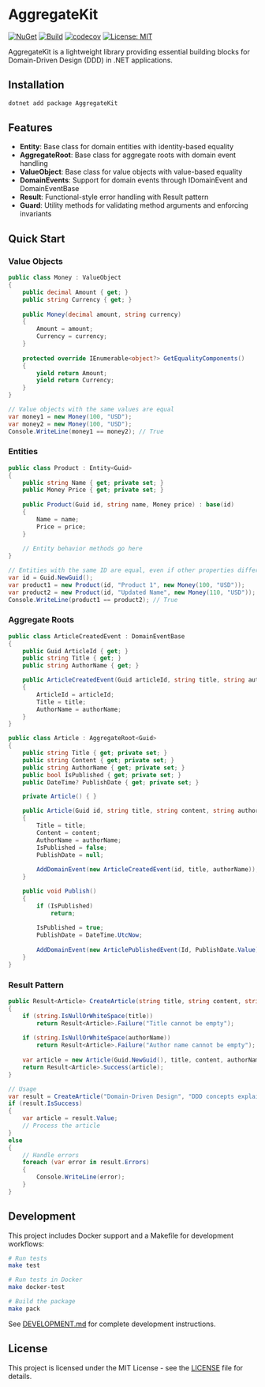# AggregateKit

[![NuGet](https://img.shields.io/nuget/v/AggregateKit.svg)](https://www.nuget.org/packages/AggregateKit)
[![Build](https://github.com/ppilichowski/AggregateKit/actions/workflows/ci.yml/badge.svg)](https://github.com/suranig/AggregateKit/actions)
[![codecov](https://codecov.io/gh/suranig/AggregateKit/branch/main/graph/badge.svg)](https://codecov.io/gh/suranig/AggregateKit)
[![License: MIT](https://img.shields.io/badge/License-MIT-yellow.svg)](https://opensource.org/licenses/MIT)

AggregateKit is a lightweight library providing essential building blocks for Domain-Driven Design (DDD) in .NET applications.

## Installation

```bash
dotnet add package AggregateKit
```

## Features

- **Entity**: Base class for domain entities with identity-based equality
- **AggregateRoot**: Base class for aggregate roots with domain event handling
- **ValueObject**: Base class for value objects with value-based equality
- **DomainEvents**: Support for domain events through IDomainEvent and DomainEventBase
- **Result**: Functional-style error handling with Result pattern
- **Guard**: Utility methods for validating method arguments and enforcing invariants

## Quick Start

### Value Objects

```csharp
public class Money : ValueObject
{
    public decimal Amount { get; }
    public string Currency { get; }
    
    public Money(decimal amount, string currency)
    {
        Amount = amount;
        Currency = currency;
    }
    
    protected override IEnumerable<object?> GetEqualityComponents()
    {
        yield return Amount;
        yield return Currency;
    }
}

// Value objects with the same values are equal
var money1 = new Money(100, "USD");
var money2 = new Money(100, "USD");
Console.WriteLine(money1 == money2); // True
```

### Entities

```csharp
public class Product : Entity<Guid>
{
    public string Name { get; private set; }
    public Money Price { get; private set; }
    
    public Product(Guid id, string name, Money price) : base(id)
    {
        Name = name;
        Price = price;
    }
    
    // Entity behavior methods go here
}

// Entities with the same ID are equal, even if other properties differ
var id = Guid.NewGuid();
var product1 = new Product(id, "Product 1", new Money(100, "USD"));
var product2 = new Product(id, "Updated Name", new Money(110, "USD"));
Console.WriteLine(product1 == product2); // True
```

### Aggregate Roots

```csharp
public class ArticleCreatedEvent : DomainEventBase
{
    public Guid ArticleId { get; }
    public string Title { get; }
    public string AuthorName { get; }

    public ArticleCreatedEvent(Guid articleId, string title, string authorName)
    {
        ArticleId = articleId;
        Title = title;
        AuthorName = authorName;
    }
}

public class Article : AggregateRoot<Guid>
{
    public string Title { get; private set; }
    public string Content { get; private set; }
    public string AuthorName { get; private set; }
    public bool IsPublished { get; private set; }
    public DateTime? PublishDate { get; private set; }

    private Article() { }

    public Article(Guid id, string title, string content, string authorName) : base(id)
    {
        Title = title;
        Content = content;
        AuthorName = authorName;
        IsPublished = false;
        PublishDate = null;
        
        AddDomainEvent(new ArticleCreatedEvent(id, title, authorName));
    }

    public void Publish()
    {
        if (IsPublished)
            return;
        
        IsPublished = true;
        PublishDate = DateTime.UtcNow;
        
        AddDomainEvent(new ArticlePublishedEvent(Id, PublishDate.Value));
    }
}
```

### Result Pattern

```csharp
public Result<Article> CreateArticle(string title, string content, string authorName)
{
    if (string.IsNullOrWhiteSpace(title))
        return Result<Article>.Failure("Title cannot be empty");
        
    if (string.IsNullOrWhiteSpace(authorName))
        return Result<Article>.Failure("Author name cannot be empty");
        
    var article = new Article(Guid.NewGuid(), title, content, authorName);
    return Result<Article>.Success(article);
}

// Usage
var result = CreateArticle("Domain-Driven Design", "DDD concepts explained...", "Eric Evans");
if (result.IsSuccess)
{
    var article = result.Value;
    // Process the article
}
else
{
    // Handle errors
    foreach (var error in result.Errors)
    {
        Console.WriteLine(error);
    }
}
```

## Development

This project includes Docker support and a Makefile for development workflows:

```bash
# Run tests
make test

# Run tests in Docker
make docker-test

# Build the package
make pack
```

See [DEVELOPMENT.md](DEVELOPMENT.md) for complete development instructions.

## License

This project is licensed under the MIT License - see the [LICENSE](LICENSE) file for details. 
